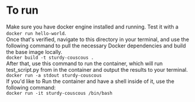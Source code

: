 # To run
Make sure you have docker engine installed and running. Test it with a `docker run hello-world`.<br/>
Once that's verified, navigate to this directory in your terminal, and use the following command to pull the necessary Docker dependencies and build the base image locally.<br/>
`docker build -t sturdy-couscous .`<br/>
After that, use this command to run the container, which will run test_script.py from in the container and output the results to your terminal.<br/>
`docker run -a stdout sturdy-couscous`<br/>
If you'd like to Run the container and have a shell inside of it, use the following command:<br/>
`docker run -it sturdy-couscous /bin/bash`
